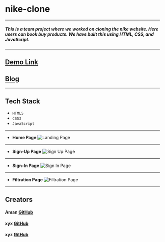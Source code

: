 
# nike-clone
---
##### This is a team project where we worked on cloning the nike website. Here users can book buy products. We have built this using HTML, CSS, and JavaScript.
---
## [Demo Link]()
## [Blog ]()
---
## Tech Stack
- `HTML5`
- `CSS3`
- `JavaScript`
---
- **Home Page**
![Landing Page](https://github.com/mayuriwasu1/Data-Structures-and-Algorithms/blob/main/nike/imgs/nike.png)
---
- **Sign-Up Page**
![Sign Up Page](https://github.com/mayuriwasu1/Data-Structures-and-Algorithms/blob/main/nike/imgs/Screenshot%20(27).png)
---
- **Sign-In Page**
![Sign In Page](https://github.com/mayuriwasu1/Data-Structures-and-Algorithms/blob/main/nike/imgs/Screenshot%20(28).png)
---
- **Filtration Page**
![Filtration Page](https://github.com/mayuriwasu1/Data-Structures-and-Algorithms/blob/main/nike/imgs/Screenshot%20(29).png)
---
## Creators
#### Aman  [GitHub](https://github.com/Amanfw13064)
#### xyx [GitHub](https://github.com/Amanfw13064)
#### xyz [GitHub](https://github.com/Amanfw13064)
